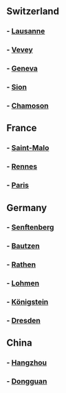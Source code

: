 
## Switzerland
### - [Lausanne](Lausanne.html)
### - [Vevey](Vevey.html)
### - [Geneva](Geneva.html)
### - [Sion](Sion.html)
### - [Chamoson](Chamoson.html)

## France
### - [Saint-Malo](Saint-Malo.html)
### - [Rennes](Rennes.html)
### - [Paris](Paris.html)

## Germany
### - [Senftenberg](Senftenberg.html)
### - [Bautzen](Bautzen.html)
### - [Rathen](Rathen.html)
### - [Lohmen](Lohmen.html)
### - [Königstein](Königstein.html)
### - [Dresden](Dresden.html)


## China
### - [Hangzhou](Hangzhou.html)
### - [Dongguan](Dongguan.html)